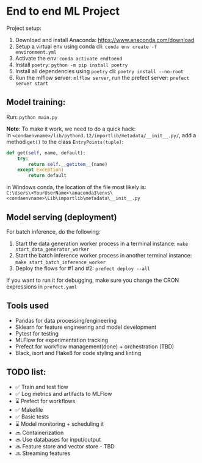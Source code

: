 # End to end ML Project

Project setup:

1. Download and install Anaconda: https://www.anaconda.com/download
2. Setup a virtual env using conda cli: `conda env create -f environment.yml`
3. Activate the env: `conda activate endtoend`
4. Install `poetry`: `python -m pip install poetry`
5. Install all dependencies using `poetry` cli: `poetry install --no-root`
6. Run the mlflow server: `mlflow server`, run the prefect server: `prefect server start`

## Model training:

Run: `python main.py`

**Note**: To make it work, we need to do a quick hack:<br>
in `<condaenvname>/lib/python3.12/importlib/metadata/__init__.py/`,
add a method `get()` to the class `EntryPoints(tuple)`:

```python
def get(self, name, default):
    try:
        return self.__getitem__(name)
    except Exception:
        return default
```

in Windows conda, the location of the file most likely is:
<br>
`C:\Users\<YourUserName>\anaconda3\envs\<condaenvname>\Lib\importlib\metadata\__init__.py`

## Model serving (deployment)

For batch inference, do the following:

1. Start the data generation worker process in a terminal instance: `make start_data_generator_worker`
2. Start the batch inference worker process in another terminal instance: `make start_batch_inference_worker`
3. Deploy the flows for #1 and #2: `prefect deploy --all`

If you want to run it for debugging, make sure you change the CRON expressions in `prefect.yaml`

## Tools used

- Pandas for data processing/engineering
- Sklearn for feature engineering and model development
- Pytest for testing
- MLFlow for experimentation tracking
- Prefect for workflow management(done) + orchestration (TBD)
- Black, isort and Flake8 for code styling and linting

## TODO list:

- :white_check_mark: Train and test flow
- :white_check_mark: Log metrics and artifacts to MLFlow
- :hourglass: Prefect for workflows
- :white_check_mark: Makefile
- :white_check_mark: Basic tests
- :hourglass: Model monitoring + scheduling it
- :soon: Containerization
- :soon: Use databases for input/output
- :soon: Feature store and vector store - TBD
- :soon: Streaming features
